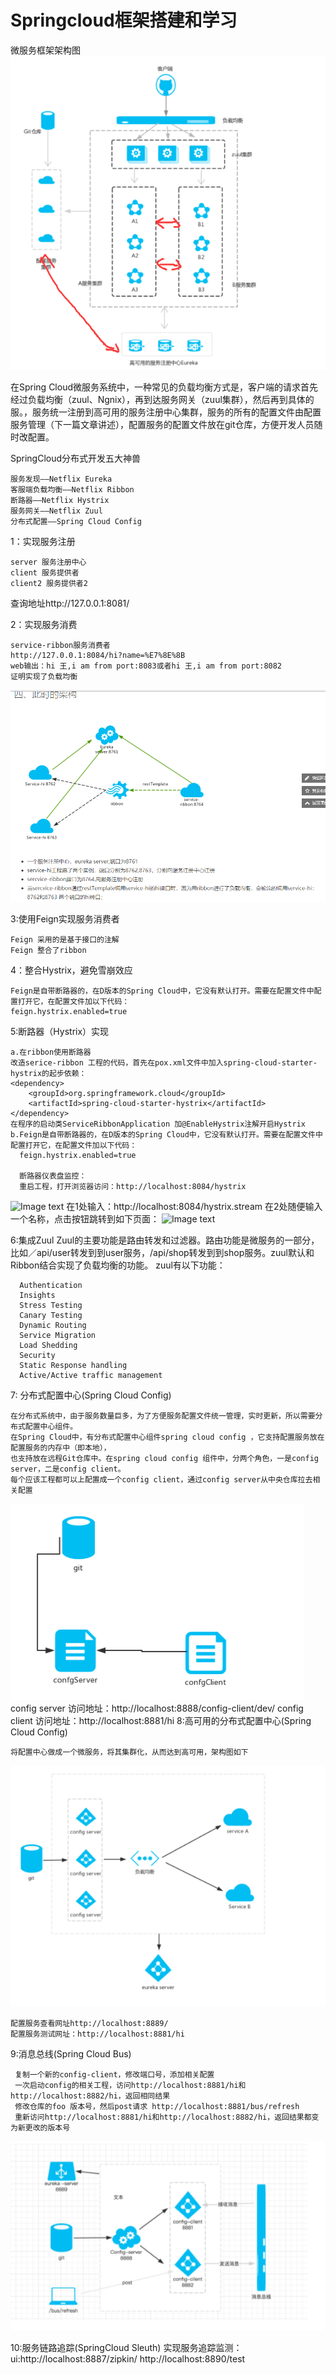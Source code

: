 # Springcloud框架搭建和学习

微服务框架架构图
![Image text](https://github.com/iot-wangshuyu/springcloud/blob/master/server/src/main/resources/static/TIM%E6%88%AA%E5%9B%BE20171129100838.png.png)

在Spring Cloud微服务系统中，一种常见的负载均衡方式是，客户端的请求首先经过负载均衡（zuul、Ngnix），再到达服务网关（zuul集群），然后再到具体的服。，服务统一注册到高可用的服务注册中心集群，服务的所有的配置文件由配置服务管理（下一篇文章讲述），配置服务的配置文件放在git仓库，方便开发人员随时改配置。

SpringCloud分布式开发五大神兽

    服务发现——Netflix Eureka
    客服端负载均衡——Netflix Ribbon
    断路器——Netflix Hystrix
    服务网关——Netflix Zuul
    分布式配置——Spring Cloud Config
1：实现服务注册  

    server 服务注册中心
    client 服务提供者
    client2 服务提供者2
查询地址http://127.0.0.1:8081/

2：实现服务消费

    service-ribbon服务消费者
    http://127.0.0.1:8084/hi?name=%E7%8E%8B
    web输出：hi 王,i am from port:8083或者hi 王,i am from port:8082
    证明实现了负载均衡
   
![Image text](https://github.com/iot-wangshuyu/springcloud/blob/master/service-ribbon/src/main/resources/static/TIM%E6%88%AA%E5%9B%BE20171128153036.png)


3:使用Feign实现服务消费者

    Feign 采用的是基于接口的注解
    Feign 整合了ribbon

4：整合Hystrix，避免雪崩效应

    Feign是自带断路器的，在D版本的Spring Cloud中，它没有默认打开。需要在配置文件中配置打开它，在配置文件加以下代码：
    feign.hystrix.enabled=true

5:断路器（Hystrix）实现

    a.在ribbon使用断路器
    改造serice-ribbon 工程的代码，首先在pox.xml文件中加入spring-cloud-starter-hystrix的起步依赖：
    <dependency>
        <groupId>org.springframework.cloud</groupId>
        <artifactId>spring-cloud-starter-hystrix</artifactId>
    </dependency>
    在程序的启动类ServiceRibbonApplication 加@EnableHystrix注解开启Hystrix
    b.Feign是自带断路器的，在D版本的Spring Cloud中，它没有默认打开。需要在配置文件中配置打开它，在配置文件加以下代码：   
      feign.hystrix.enabled=true
      
      断路器仪表盘监控：
      重启工程，打开浏览器访问：http://localhost:8084/hystrix
![Image text](http://img.blog.csdn.net/20171201175624221?watermark/2/text/aHR0cDovL2Jsb2cuY3Nkbi5uZXQvd2FuZ19zaHV5dQ==/font/5a6L5L2T/fontsize/400/fill/I0JBQkFCMA==/dissolve/70/gravity/SouthEast)
      在1处输入：http://localhost:8084/hystrix.stream
      在2处随便输入一个名称，点击按钮跳转到如下页面：
![Image text](http://img.blog.csdn.net/20171201175754760?watermark/2/text/aHR0cDovL2Jsb2cuY3Nkbi5uZXQvd2FuZ19zaHV5dQ==/font/5a6L5L2T/fontsize/400/fill/I0JBQkFCMA==/dissolve/70/gravity/SouthEast)


6:集成Zuul
Zuul的主要功能是路由转发和过滤器。路由功能是微服务的一部分，比如／api/user转发到到user服务，/api/shop转发到到shop服务。zuul默认和Ribbon结合实现了负载均衡的功能。
      zuul有以下功能：
      
      Authentication
      Insights
      Stress Testing
      Canary Testing
      Dynamic Routing
      Service Migration
      Load Shedding
      Security
      Static Response handling
      Active/Active traffic management
      
7: 分布式配置中心(Spring Cloud Config)

    在分布式系统中，由于服务数量巨多，为了方便服务配置文件统一管理，实时更新，所以需要分布式配置中心组件。
    在Spring Cloud中，有分布式配置中心组件spring cloud config ，它支持配置服务放在配置服务的内存中（即本地），
    也支持放在远程Git仓库中。在spring cloud config 组件中，分两个角色，一是config server，二是config client。
    每个应该工程都可以上配置成一个config client，通过config server从中央仓库拉去相关配置
![Image text](https://github.com/iot-wangshuyu/springcloud/blob/master/config-server/src/main/resources/static/TIM%E6%88%AA%E5%9B%BE20171130175602.png)
 config server 访问地址：http://localhost:8888/config-client/dev/
 config client 访问地址：http://localhost:8881/hi
8:高可用的分布式配置中心(Spring Cloud Config)

    将配置中心做成一个微服务，将其集群化，从而达到高可用，架构图如下
![Image text](https://github.com/iot-wangshuyu/springcloud/blob/master/config-server/src/main/resources/static/TIM%E6%88%AA%E5%9B%BE20171130180351.png)
    
    配置服务查看网址http://localhost:8889/
    配置服务测试网址：http://localhost:8881/hi
    
 9:消息总线(Spring Cloud Bus)
 
     复制一个新的config-client，修改端口号，添加相关配置
     一次启动config的相关工程，访问http://localhost:8881/hi和http://localhost:8882/hi，返回相同结果
     修改仓库的foo 版本号，然后post请求 http://localhost:8881/bus/refresh
     重新访问http://localhost:8881/hi和http://localhost:8882/hi，返回结果都变为新更改的版本号
 ![Image text](https://github.com/iot-wangshuyu/springcloud/blob/master/config-server/src/main/resources/static/TIM%E6%88%AA%E5%9B%BE20171201164614.png)
  
10:服务链路追踪(SpringCloud Sleuth)
实现服务追踪监测：
ui:http://localhost:8887/zipkin/
http://localhost:8890/test
